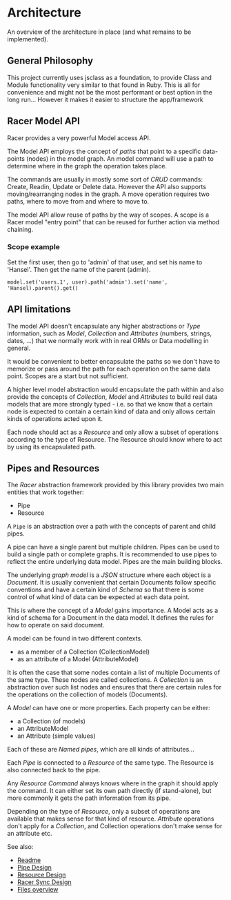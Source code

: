 # Architecture

An overview of the architecture in place (and what remains to be implemented).

## General Philosophy

This project currently uses jsclass as a foundation, to provide Class and Module functionality very similar to
 that found in Ruby. This is all for convenience and might not be the most performant or best option in the long run...
However it makes it easier to structure the app/framework

## Racer Model API

Racer provides a very powerful Model access API.

The Model API employs the concept of *paths* that point to a specific data-points (nodes) in the model graph.
An model command will use a path to determine where in the graph the operation takes place.

The commands are usually in mostly some sort of *CRUD* commands: Create, Readin, Update or Delete data.
However the API also supports moving/rearranging nodes in the graph. A move operation requires two paths, where to
move from and where to move to.

The model API allow reuse of paths by the way of scopes. A scope is a Racer model "entry point" that can be reused for further action
via method chaining.

### Scope example

Set the first user, then go to 'admin' of that user, and set his name to 'Hansel'. Then get the name of the parent (admin).

`model.set('users.1', user).path('admin').set('name', 'Hansel).parent().get()`

## API limitations

The model API doesn't encapsulate any higher abstractions or *Type* information, such as *Model*, *Collection* and
*Attributes* (numbers, strings, dates, ...) that we normally work with in real ORMs or Data modelling in general.

It would be convenient to better encapsulate the paths so we don't have to memorize or pass around
the path for each operation on the same data point. Scopes are a start but not sufficient.

A higher level model abstraction would encapsulate the path within and also provide the concepts of *Collection*, *Model* and
*Attributes* to build real data models that are more strongly typed - i.e. so that we know that a certain node is expected to
contain a certain kind of data and only allows certain kinds of operations acted upon it.

Each node should act as a *Resource* and only allow a subset of operations according to the type of Resource. The Resource should know where to act by using
its encapsulated path.

## Pipes and Resources

The *Racer* abstraction framework provided by this library provides two main entities that work together:

- Pipe
- Resource

A `Pipe` is an abstraction over a path with the concepts of parent and child pipes.

A pipe can have a single parent but multiple children. Pipes can be used to build a single path or complete graphs.
It is recommended to use pipes to reflect the entire underlying data model. Pipes are the main building blocks.

The underlying *graph model* is a *JSON* structure where each object is a *Document*. It is usually convenient that certain
Documents follow specific conventions and have a certain kind of *Schema* so that there is some control of what kind of data
can be expected at each data point.

This is where the concept of a *Model* gains importance. A Model acts as a kind of schema for a Document in the data model.
It defines the rules for how to operate on said document.

A model can be found in two different contexts.

- as a member of a Collection (CollectionModel)
- as an attribute of a Model (AttributeModel)

It is often the case that some nodes contain a list of multiple Documents of the same type.
These nodes are called collections. A *Collection* is an abstraction over such list nodes and ensures that there are certain
rules for the operations on the collection of models (Documents).

A *Model* can have one or more properties. Each property can be either:

- a Collection (of models)
- an AttributeModel
- an Attribute (simple values)

Each of these are *Named pipes*, which are all kinds of attributes...

Each *Pipe* is connected to a *Resource* of the same type. The Resource is also connected back to the pipe.

Any *Resource Command* always knows where in the graph it should apply the command.
It can either set its own path directly (if stand-alone), but more commonly it gets the path information from its pipe.

Depending on the type of *Resource*, only a subset of operations are available that makes sense for that kind of resource.
*Attribute* operations don't apply for a *Collection*, and Collection operations don't make sense for an attribute etc.

See also:

* [Readme](https://github.com/kristianmandrup/racer-mw/blob/master/README.md)
* [Pipe Design](https://github.com/kristianmandrup/racer-mw/blob/master/lib/pipe/Pipe-Design.md)
* [Resource Design](https://github.com/kristianmandrup/racer-mw/blob/master/lib/resource/Resource-Design.md)
* [Racer Sync Design](https://github.com/kristianmandrup/racer-mw/tree/master/lib/racer/Sync-Design.md)
* [Files overview](https://github.com/kristianmandrup/racer-mw/blob/master/lib/Files%20overview.md)

